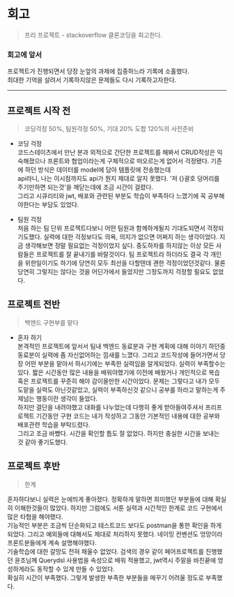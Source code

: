 # 회고
>프리 프로젝트 - stackoverflow 클론코딩을 회고한다.

### 회고에 앞서
프로젝트가 진행되면서 당장 눈앞의 과제에 집중하느라 기록에 소홀했다.  
최대한 기억을 살려서 기록하지않은 문제들도 다시 기록하고자한다.

---
## 프로젝트 시작 전
> 코딩걱정 50%, 팀원걱정 50%, 기대 20% 도합 120%의 사전준비  

- 코딩 걱정  
코드스테이츠에서 만난 분과 외적으로 간단한 프로젝트를 해봐서 CRUD작성은 익숙해졌으나 
프론트와 협업이라는게 구체적으로 떠오르는게 없어서 걱정됐다. 기존에 하던 방식은 데이터를 model에 담아 템플릿에 전송했는데  
api라니, 나는 이시점까지도 api가 뭔지 제대로 알지 못했다. '저 {}괄호 덩어리를 주기만하면 되는것'을 깨닫는데에 조금 시간이 걸렸다.  
그리고 시큐리티와 jwt, 배포와 관련된 부분도 학습이 부족하다 느꼈기에 꼭 공부해야한다는 부담도 있었다.

- 팀원 걱정  
처음 하는 팀 단위 프로젝트다보니 어떤 팀원과 함께하게될지 기대도되면서 걱정되기도했다. 실력에 대한 걱정보다도 의욕, 의지가 없으면 어쩌지 하는 생각이었다. 
지금 생각해보면 정말 필요없는 걱정이었지 싶다. 중도하차를 하지않는 이상 모든 사람들은 프로젝트를 잘 끝내기를 바랄것이다. 팀 프로젝트라 하더라도 결국 각 개인을 위한일이기도 하기에 
당연히 모두 최선을 다할텐데 괜한 걱정이었던것같다. 물론 당연히 그렇지는 않다는 것을 어딘가에서 들었지만 그정도까지 걱정할 필요도 없었다.
 

## 프로젝트 전반
> 백엔드 구현부를 맡다

- 혼자 하기  
본격적인 프로젝트에 앞서서 팀내 백엔드 동료분과 구현 계획에 대해 이야기 하던중 동료분이 실력에 좀 자신없어하는 낌새를 느꼈다. 그리고 코드작성에 들어가면서 당장 어떤 부분을 맡아서 하시기에는 부족한 실력임을 알게되었다. 
실력이 부족할수는 있다. 짧은 시간동안 많은 내용을 배워야했기에 이전에 배웠거나 개인적으로 복습 혹은 프로젝트를 꾸준히 해야 감이올만한 시간이었다. 문제는 그렇다고 내가 모두 도맡을 실력도 아닌것같았고, 실력이 부족하신것 같으니 공부를 하라고 말하는게 주제넘는 행동이란 생각이 들었다.  
하지만 결단을 내려야했고 대화를 나누었는데 다행히 좋게 받아들여주셔서 프리프로젝트 기간동안 구현 코드는 내가 작성하고 그동안 기본적인 내용에 대한 공부와 배포관련 학습을 부탁드렸다.  
그리고 조금 바빴다. 시간을 확인할 틈도 잘 없었다. 하지만 충실한 시간을 보내는 것 같아 좋기도했다.


## 프로젝트 후반
> 한계

혼자하다보니 실력은 눈에띄게 좋아졌다. 정확하게 말하면 희미했던 부분들에 대해 확실히 이해한것들이 많았다. 하지만 그럼에도 서툰 실력과 시간적인 한계로 코드 구현에서 많은 타협을 해야했다.  
기능적인 부분은 조금씩 단순화되고 테스트코드 보다도 postman을 통한 확인을 하게 되었다. 그리고 예외들에 대해서도 제대로 처리하지 못했다. 네이밍 컨벤션도 엉망이라 프론트분들에게 계속 설명해야했다.  
기술학습에 대한 갈망도 전혀 채울수 없었다. 검색의 경우 같이 페어프로젝트를 진행했던 윤조님께 Querydsl 사용법을 속성으로 배워 적용했고, jwt역시 주말을 바친끝에 엉성하게라도 동작할 수 있게 만들 수 있었다.  
확실히 시간이 부족했다. 그렇게 발생한 부족한 부분들을 매꾸기 어려울 정도로 부족했다. 

